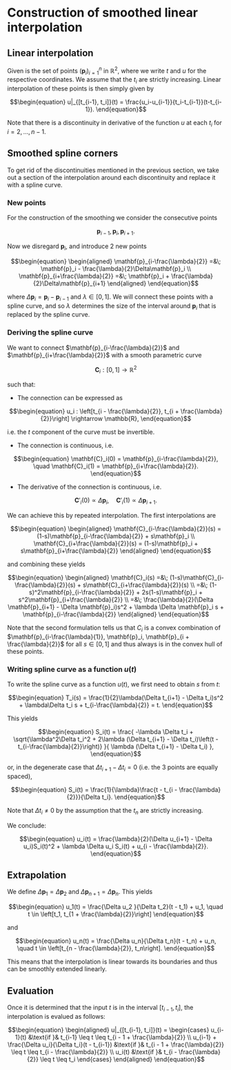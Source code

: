 # Construction of smoothed linear interpolation

## Linear interpolation

Given is the set of points $(\mathbf{p}_i)_{i=1}^n$ in $\mathbb{R}^2$, where we write $t$ and $u$ for the respective coordinates. We assume that the $t_i$ are strictly increasing. Linear interpolation of these points is then simply given by

```math
\begin{equation}
    u|_{[t_{i-1}, t_i]}(t) = \frac{u_i-u_{i-1}}{t_i-t_{i-1}}(t-t_{i-1}).
\end{equation}
```

Note that there is a discontinuity in derivative of the function $u$ at each $t_i$ for $i = 2, \ldots, n-1$.

## Smoothed spline corners

To get rid of the discontinuities mentioned in the previous section, we take out a section of the interpolation around each discontinuity and replace it with a spline curve.

### New points

For the construction of the smoothing we consider the consecutive points

```math
    \mathbf{p}_{i-1}, \mathbf{p}_{i}, \mathbf{p}_{i+1}.
```

Now we disregard $\mathbf{p}_i$, and introduce 2 new points

```math
\begin{equation}
    \begin{aligned}
        \mathbf{p}_{i-\frac{\lambda}{2}} =&\; \mathbf{p}_i - \frac{\lambda}{2}\Delta\mathbf{p}_i \\
        \mathbf{p}_{i+\frac{\lambda}{2}} =&\; \mathbf{p}_i + \frac{\lambda}{2}\Delta\mathbf{p}_{i+1}
    \end{aligned}
\end{equation}
```

where $\Delta\mathbf{p}_i = \mathbf{p}_i - \mathbf{p}_{i-1}$ and $\lambda \in [0,1]$. We will connect these points with a spline curve, and so $\lambda$ determines the size of the interval around $\mathbf{p}_i$ that is replaced by the spline curve.

### Deriving the spline curve

We want to connect $\mathbf{p}_{i-\frac{\lambda}{2}}$ and $\mathbf{p}_{i+\frac{\lambda}{2}}$ with a smooth parametric curve 
```math
\begin{equation}
    \mathbf{C}_i : [0,1] \rightarrow \mathbb{R}^2
\end{equation}
```

such that:

- The connection can be expressed as 

```math
\begin{equation}
    u_i : \left[t_{i - \frac{\lambda}{2}}, t_{i + \frac{\lambda}{2}}\right] \rightarrow \mathbb{R}, 
\end{equation}
```

i.e. the $t$ component of the curve must be invertible.

- The connection is continuous, i.e.

```math
\begin{equation}
    \mathbf{C}_i(0) = \mathbf{p}_{i-\frac{\lambda}{2}}, \quad \mathbf{C}_i(1) = \mathbf{p}_{i+\frac{\lambda}{2}}.
\end{equation}
```

- The derivative of the connection is continuous, i.e.
```math
\begin{equation}
    \mathbf{C}'_i(0) \propto \Delta\mathbf{p}_i, \quad \mathbf{C}'_i(1) \propto \Delta\mathbf{p}_{i+1}.
\end{equation}
```

We can achieve this by repeated interpolation. The first interpolations are 

```math
\begin{equation}
    \begin{aligned}
        \mathbf{C}_{i-\frac{\lambda}{2}}(s) = (1-s)\mathbf{p}_{i-\frac{\lambda}{2}} + s\mathbf{p}_i \\
        \mathbf{C}_{i+\frac{\lambda}{2}}(s) = (1-s)\mathbf{p}_i + s\mathbf{p}_{i+\frac{\lambda}{2}}
    \end{aligned}
\end{equation}
```

and combining these yields

```math
\begin{equation}
    \begin{aligned}
        \mathbf{C}_i(s) =&\; (1-s)\mathbf{C}_{i-\frac{\lambda}{2}}(s) + s\mathbf{C}_{i+\frac{\lambda}{2}}(s) \\
        =&\; (1-s)^2\mathbf{p}_{i-\frac{\lambda}{2}} + 2s(1-s)\mathbf{p}_i + s^2\mathbf{p}_{i+\frac{\lambda}{2}} \\
        =&\; \frac{\lambda}{2}(\Delta \mathbf{p}_{i+1} - \Delta \mathbf{p}_i)s^2 + \lambda \Delta \mathbf{p}_i s + \mathbf{p}_{i-\frac{\lambda}{2}}
    \end{aligned}
\end{equation}
```

Note that the second formulation tells us that $C_i$ is a convex combination of $\mathbf{p}_{i-\frac{\lambda}{1}}, \mathbf{p}_i, \mathbf{p}_{i + \frac{\lambda}{2}}$ for all $s \in [0,1]$ and thus always is in the convex hull of these points.

### Writing spline curve as a function $u(t)$

To write the spline curve as a function $u(t)$, we first need to obtain $s$ from $t$:

```math
\begin{equation}
    T_i(s) = \frac{1}{2}\lambda(\Delta t_{i+1} - \Delta t_i)s^2 + \lambda\Delta t_i s + t_{i-\frac{\lambda}{2}} = t.
\end{equation}
```

This yields

```math
\begin{equation}
    S_i(t) = \frac{
            -\lambda \Delta t_i + \sqrt{\lambda^2\Delta t_i^2 + 2\lambda (\Delta t_{i+1} - \Delta t_i)\left(t - t_{i-\frac{\lambda}{2}}\right)}
        }{
            \lambda (\Delta t_{i+1} - \Delta t_i)
        },
\end{equation}
```

or, in the degenerate case that $\Delta t_{i+1} - \Delta t_i = 0$ (i.e. the 3 points are equally spaced),

```math
\begin{equation}
    S_i(t) = \frac{1}{\lambda}\frac{t - t_{i - \frac{\lambda}{2}}}{\Delta t_i}.
\end{equation}
```

Note that $\Delta t_i \ne 0$ by the assumption that the $t_n$ are strictly increasing.

We conclude:

```math
\begin{equation}
    u_i(t) = \frac{\lambda}{2}(\Delta u_{i+1} - \Delta u_i)S_i(t)^2 + \lambda \Delta u_i S_i(t) + u_{i - \frac{\lambda}{2}}.
 \end{equation}
```

## Extrapolation

We define $\Delta \mathbf{p}_{1} = \Delta \mathbf{p}_{2}$ and $\Delta \mathbf{p}_{n+1} = \Delta \mathbf{p}_n$. This yields

```math
\begin{equation}
    u_1(t) = \frac{\Delta u_2 }{\Delta t_2}(t - t_1) + u_1, \quad t \in \left[t_1, t_{1 + \frac{\lambda}{2}}\right]
\end{equation}
```

and

```math
\begin{equation}
    u_n(t) = \frac{\Delta u_n}{\Delta t_n}(t - t_n) + u_n, \quad t \in \left[t_{n - \frac{\lambda}{2}}, t_n\right].
\end{equation}
```

This means that the interpolation is linear towards its boundaries and thus can be smoothly extended linearly.

## Evaluation

Once it is determined that the input $t$ is in the interval $[t_{i-1}, t_i]$, the interpolation is evalued as follows:

```math
\begin{equation}
    \begin{aligned}
        u|_{[t_{i-1}, t_i]}(t) = 
        \begin{cases}
            u_{i-1}(t) &\text{if }& t_{i-1} \leq t \leq t_{i - 1 + \frac{\lambda}{2}} \\
            u_{i-1} + \frac{\Delta u_i}{\Delta t_i}(t - t_{i-1}) &\text{if }& t_{i - 1 + \frac{\lambda}{2}} \leq t \leq t_{i - \frac{\lambda}{2}} \\
            u_i(t) &\text{if }& t_{i - \frac{\lambda}{2}} \leq t \leq t_i
        \end{cases}
    \end{aligned}
\end{equation}
```
